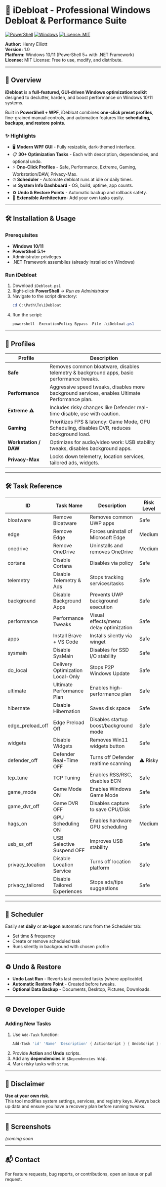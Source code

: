 # 🚀 iDebloat - Professional Windows Debloat & Performance Suite

[![PowerShell](https://img.shields.io/badge/PowerShell-5.1+-blue.svg)](https://docs.microsoft.com/en-us/powershell/) 
[![Windows](https://img.shields.io/badge/Windows-10%2F11-blue)](https://www.microsoft.com/windows)
[![License: MIT](https://img.shields.io/badge/License-MIT-green.svg)](LICENSE)

**Author:** Henry Elliott  
**Version:** 1.0  
**Platform:** Windows 10/11 (PowerShell 5+ with .NET Framework)  
**License:** MIT License: Free to use, modify, and distribute.

---

## 📖 Overview

**iDebloat** is a **full-featured, GUI-driven Windows optimization toolkit** designed to declutter, harden, and boost performance on Windows 10/11 systems.

Built in **PowerShell + WPF**, iDebloat combines **one-click preset profiles**, fine-grained manual controls, and automation features like **scheduling, backups, and restore points**.

### ✨ Highlights
- 🖥 **Modern WPF GUI** - Fully resizable, dark-themed interface.
- 📋 **30+ Optimization Tasks** - Each with description, dependencies, and optional undo.
- ⚡ **One-Click Profiles** - Safe, Performance, Extreme, Gaming, Workstation/DAW, Privacy-Max.
- ⏱ **Scheduler** - Automate debloat runs at idle or daily times.
- 📊 **System Info Dashboard** - OS, build, uptime, app counts.
- ♻ **Undo & Restore Points** - Automatic backup and rollback safety.
- 🔌 **Extensible Architecture**- Add your own tasks easily.

---

## 🛠 Installation & Usage

### Prerequisites
- **Windows 10/11**
- **PowerShell 5.1+**
- Administrator privileges
- .NET Framework assemblies (already installed on Windows)

### Run iDebloat
1. Download `iDebloat.ps1`
2. Right-click **PowerShell** → *Run as Administrator*
3. Navigate to the script directory:
   ```powershell
   cd C:\Path\To\iDebloat
   ```
4. Run the script:
   ```powershell
   powershell -ExecutionPolicy Bypass -File .\iDebloat.ps1
   ```

---

## 🧩 Profiles

| Profile       | Description |
|---------------|-------------|
| **Safe**      | Removes common bloatware, disables telemetry & background apps, basic performance tweaks. |
| **Performance** | Aggressive speed tweaks, disables more background services, enables Ultimate Performance plan. |
| **Extreme ⚠** | Includes risky changes like Defender real-time disable, use with caution. |
| **Gaming**    | Prioritizes FPS & latency: Game Mode, GPU Scheduling, disables DVR, reduces background load. |
| **Workstation / DAW** | Optimizes for audio/video work: USB stability tweaks, disables background apps. |
| **Privacy-Max** | Locks down telemetry, location services, tailored ads, widgets. |

---

## 🛠 Task Reference

| ID | Task Name | Description | Risk Level |
|----|-----------|-------------|------------|
| bloatware | Remove Bloatware | Removes common UWP apps | Safe |
| edge | Remove Edge | Forces uninstall of Microsoft Edge | Medium |
| onedrive | Remove OneDrive | Uninstalls and removes OneDrive | Medium |
| cortana | Disable Cortana | Disables via policy | Safe |
| telemetry | Disable Telemetry & Ads | Stops tracking services/tasks | Safe |
| background | Disable Background Apps | Prevents UWP background execution | Safe |
| performance | Performance Tweaks | Visual effects/menu delay optimization | Safe |
| apps | Install Brave + VS Code | Installs silently via winget | Safe |
| sysmain | Disable SysMain | Disables for SSD I/O stability | Safe |
| do_local | Delivery Optimization Local-Only | Stops P2P Windows Update | Safe |
| ultimate | Ultimate Performance Plan | Enables high-performance plan | Safe |
| hibernate | Disable Hibernation | Saves disk space | Safe |
| edge_preload_off | Edge Preload Off | Disables startup boost/background mode | Safe |
| widgets | Disable Widgets | Removes Win11 widgets button | Safe |
| defender_off | Defender Real-Time OFF | Turns off Defender realtime scanning | ⚠ Risky |
| tcp_tune | TCP Tuning | Enables RSS/RSC, disables ECN | Safe |
| game_mode | Game Mode ON | Enables Windows Game Mode | Safe |
| game_dvr_off | Game DVR OFF | Disables capture to save CPU/Disk | Safe |
| hags_on | GPU Scheduling ON | Enables hardware GPU scheduling | Medium |
| usb_ss_off | USB Selective Suspend OFF | Improves USB stability | Safe |
| privacy_location | Disable Location Service | Turns off location platform | Safe |
| privacy_tailored | Disable Tailored Experiences | Stops ads/tips suggestions | Safe |

---

## 📅 Scheduler

Easily set **daily** or **at-logon** automatic runs from the Scheduler tab:  
- Set time & frequency
- Create or remove scheduled task
- Runs silently in background with chosen profile

---

## ♻ Undo & Restore

- **Undo Last Run** - Reverts last executed tasks (where applicable).
- **Automatic Restore Point** - Created before tweaks.
- **Optional Data Backup** - Documents, Desktop, Pictures, Downloads.

---

## ⚙ Developer Guide

### Adding New Tasks
1. Use `Add-Task` function:
   ```powershell
   Add-Task 'id' 'Name' 'Description' { ActionScript } { UndoScript } @('dependency') $false
   ```
2. Provide **Action** and **Undo** scripts.
3. Add any **dependencies** in `$Dependencies` map.
4. Mark risky tasks with `$true`.

---

## 📜 Disclaimer
**Use at your own risk.**  
This tool modifies system settings, services, and registry keys. Always back up data and ensure you have a recovery plan before running tweaks.

---

## 📸 Screenshots
*(coming soon*

---

## 📬 Contact
For feature requests, bug reports, or contributions, open an issue or pull request.

